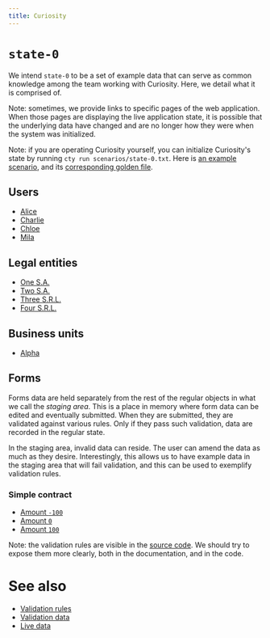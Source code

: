 ```yaml
---
title: Curiosity
---
```


# `state-0`

We intend `state-0` to be a set of example data that can serve as common
knowledge among the team working with Curiosity. Here, we detail what it is
comprised of.

Note: sometimes, we provide links to specific pages of the web application.
When those pages are displaying the live application state, it is possible that
the underlying data have changed and are no longer how they were when the
system was initialized.

Note: if you are operating Curiosity yourself, you can initialize Curiosity's
state by running `cty run scenarios/state-0.txt`. Here is [an example
scenario](https://github.com/hypered/curiosity/blob/main/scenarios/user-signup.txt),
and its [corresponding golden
file](https://github.com/hypered/curiosity/blob/main/scenarios/user-signup.golden).

## Users

- [Alice](/alice)
- [Charlie](/charlie)
- [Chloe](/chloe)
- [Mila](/mila)

## Legal entities

- [One S.A.](/entity/one)
- [Two S.A.](/entity/two)
- [Three S.R.L.](/entity/three)
- [Four S.R.L.](/entity/four)

## Business units

- [Alpha](/alpha)

## Forms

Forms data are held separately from the rest of the regular objects in what we
call the _staging area_. This is a place in memory where form data can be
edited and eventually submitted. When they are submitted, they are validated
against various rules. Only if they pass such validation, data are recorded in
the regular state.

In the staging area, invalid data can reside. The user can amend the data as
much as they desire. Interestingly, this allows us to have example data in the
staging area that will fail validation, and this can be used to exemplify
validation rules.

### Simple contract

- [Amount `-100`](/forms/edit/simple-contract/confirm-simple-contract/TBPJLIUG)
- [Amount `0`](/forms/edit/simple-contract/confirm-simple-contract/HNONWPTG)
- [Amount `100`](/forms/edit/simple-contract/confirm-simple-contract/RZEMQMNF)

Note: the validation rules are visible in the [source
code](/haddock/src/Curiosity.Types.SimpleContract.html#validateCreateSimpleContract).
We should try to expose them more clearly, both in the documentation, and in
the code.

# See also

- [Validation rules](/documentation/validation)
- [Validation data](/documentation/validation-data)
- [Live data](/documentation/live-data)
